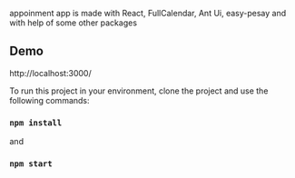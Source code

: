 appoinment app is  made with React, FullCalendar, Ant Ui, easy-pesay and with help of some other packages 
## Demo
http://localhost:3000/

To run this project in your environment, clone the project and use the following commands:
### `npm install`
and
### `npm start`
